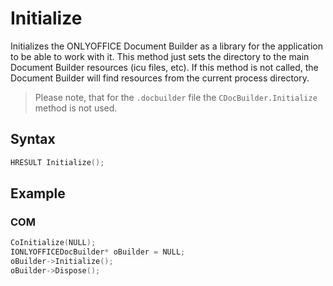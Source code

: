 # Initialize

Initializes the ONLYOFFICE Document Builder as a library for the application to be able to work with it. This method just sets the directory to the main Document Builder resources (icu files, etc). If this method is not called, the Document Builder will find resources from the current process directory.

> Please note, that for the `.docbuilder` file the `CDocBuilder.Initialize` method is not used.

## Syntax

```cpp
HRESULT Initialize();
```

## Example

### COM

```cpp
CoInitialize(NULL);
IONLYOFFICEDocBuilder* oBuilder = NULL;
oBuilder->Initialize();
oBuilder->Dispose();
```
